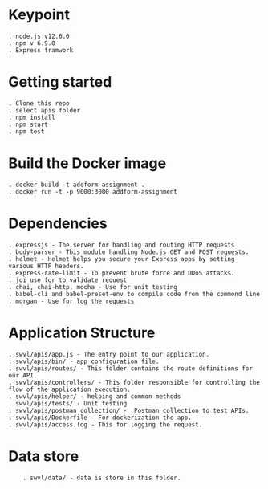 # Keypoint
  
    . node.js v12.6.0
    . npm v 6.9.0
    . Express framwork

# Getting started
   
    . Clone this repo
    . select apis folder
    . npm install
    . npm start
    . npm test
    
# Build the Docker image

    . docker build -t addform-assignment .
    . docker run -t -p 9000:3000 addform-assignment

# Dependencies

    . expressjs - The server for handling and routing HTTP requests
    . body-parser - This module handling Node.js GET and POST requests.
    . helmet - Helmet helps you secure your Express apps by setting various HTTP headers. 
    . express-rate-limit - To prevent brute force and DDoS attacks.
    . joi use for to validate request
    . chai, chai-http, mocha - Use for unit testing
    . babel-cli and babel-preset-env to compile code from the commond line
    . morgan - Use for log the requests

# Application Structure

    . swvl/apis/app.js - The entry point to our application.
    . swvl/apis/bin/ - app configuration file.
    . swvl/apis/routes/ - This folder contains the route definitions for our API.
    . swvl/apis/controllers/ - This folder responsible for controlling the flow of the application execution. 
    . swvl/apis/helper/ - helping and common methods
    . swvl/apis/tests/ - Unit testing
    . swvl/apis/postman_collection/ -  Postman collection to test APIs.
    . swvl/apis/Dockerfile - For dockerization the app.
    . swvl/apis/access.log - This for logging the request.

#  Data store
        . swvl/data/ - data is store in this folder.

  